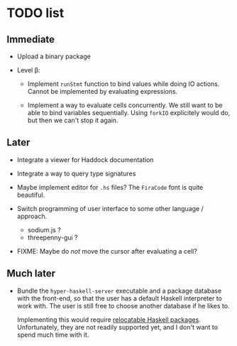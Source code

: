 TODO list
=========

Immediate
---------


* Upload a binary package

* Level β:

    * Implement `runStmt` function to bind values while doing IO actions.
      Cannot be implemented by evaluating expressions.

    * Implement a way to evaluate cells concurrently.
      We still want to be able to bind variables sequentially.
      Using `forkIO` explicitely would do, but then we can't stop it again.

Later
-----

* Integrate a viewer for Haddock documentation

* Integrate a way to query type signatures

* Maybe implement editor for `.hs` files? The `FiraCode` font is quite beautiful.

* Switch programming of user interface to some other language / approach.
  * sodium.js ?
  * threepenny-gui ?

* FIXME: Maybe do *not* move the cursor after evaluating a cell?


Much later
----------

* Bundle the `hyper-haskell-server` executable and a package database with the front-end,
  so that the user has a default Haskell interpreter to work with.
  The user is still free to choose another database if he likes to.
  
  Implementing this would require [relocatable Haskell packages][relocatable].
  Unfortunately, they are not readily supported yet,
  and I don't want to spend much time with it.
      
  [relocatable]: https://github.com/haskell/cabal/issues/462

